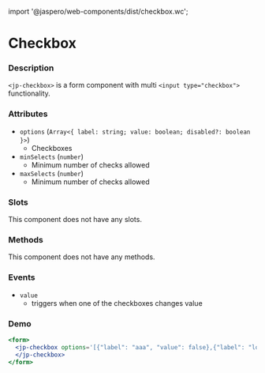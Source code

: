 import '@jaspero/web-components/dist/checkbox.wc';

# Checkbox

### Description

`<jp-checkbox>` is a form component with multi `<input type="checkbox">` functionality.

### Attributes

- `options` (`Array<{ label: string; value: boolean; disabled?: boolean }>`)
  - Checkboxes
- `minSelects` (`number`)
  - Minimum number of checks allowed
- `maxSelects` (`number`)
  - Minimum number of checks allowed

### Slots

This component does not have any slots.

### Methods

This component does not have any methods.

### Events

- `value` 
  - triggers when one of the checkboxes changes value

### Demo

```jsx live
<form>
  <jp-checkbox options='[{"label": "aaa", "value": false},{"label": "lorem aa", "value": true},{"label": "lorem adasda", "value": true},{"label": "ipsum dolorrr", "value": false, "disabled": true}]'>
  </jp-checkbox>
</form>
```
